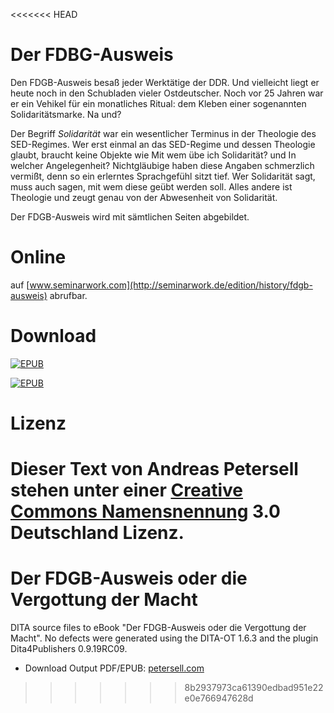 <<<<<<< HEAD
# Der FDBG-Ausweis

Den FDGB-Ausweis besaß jeder Werktätige der DDR. Und vielleicht liegt er heute noch in den Schubladen vieler Ostdeutscher. Noch vor 25 Jahren war er ein Vehikel für ein monatliches Ritual: dem Kleben einer sogenannten Solidaritätsmarke. Na und?

Der Begriff *Solidarität* war ein wesentlicher Terminus in der Theologie des SED-Regimes. Wer erst einmal an das SED-Regime und dessen Theologie glaubt, braucht keine Objekte wie Mit wem übe ich Solidarität? und In welcher Angelegenheit? Nichtgläubige haben diese Angaben schmerzlich vermißt, denn so ein erlerntes Sprachgefühl sitzt tief. Wer Solidarität sagt, muss auch sagen, mit wem diese geübt werden soll. Alles andere ist Theologie und zeugt genau von der Abwesenheit von Solidarität.

Der FDGB-Ausweis wird mit sämtlichen Seiten abgebildet.

# Online
auf [www.seminarwork.com](http://seminarwork.de/edition/history/fdgb-ausweis) abrufbar.

# Download

[![EPUB](http://www.seminarwork.com/assets/images/trello-download-epub.png)](https://github.com/petersell/fdgbausweis/raw/master/fdgbausweis.pdf)

[![EPUB](http://www.seminarwork.com/assets/images/trello-download-pdf.png)](https://github.com/petersell/fdgbausweis/raw/master/fdgbausweis.epub)

# Lizenz

Dieser Text von Andreas Petersell stehen unter einer [Creative Commons Namensnennung](http://creativecommons.org/licenses/by/3.0/de/) 3.0 Deutschland Lizenz.
=======
Der FDGB-Ausweis oder die Vergottung der Macht
==============================================
DITA source files to eBook "Der FDGB-Ausweis oder die Vergottung der Macht". No defects were generated using the DITA-OT 1.6.3 and the plugin Dita4Publishers 0.9.19RC09.

* Download Output PDF/EPUB: [petersell.com](http://www.petersell.com/fdgbausweis/)
>>>>>>> 8b2937973ca61390edbad951e22e0e766947628d
